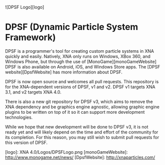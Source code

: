 ![DPSF Logo][logo]

# DPSF (Dynamic Particle System Framework)

DPSF is a programmer's tool for creating custom particle systems in XNA quickly and easily. Natively, XNA only runs on Windows, XBox 360, and Windows Phone, but through the use of [MonoGame][monoGameWebsite] DPSF is also available on Android, iOS, and Windows Store apps. The [DPSF website][DpsfWebsite] has more information about DPSF.

DPSF is now open source and welcomes all pull requests. This repository is for the XNA-dependent versions of DPSF, v1 and v2. DPSF v1 targets XNA 3.1, and v2 targets XNA 4.0.

There is also a new git repository for DPSF v3, which aims to remove the XNA dependency and be graphics engine agnostic, allowing graphic engine plugins to be written on top of it so it can support more development technologies.

While we hope that new development will be done to DPSF v3, it is not ready yet and will likely depend on the time and effort of the community for its completion. For this reason, you may still wish to submit pull requests for this version of DPSF.

[logo]: XNA 4.0/Logos/DPSFLogo.png
[monoGameWebsite]: http://www.monogame.net/news/
[DpsfWebsite]: http://xnaparticles.com/
